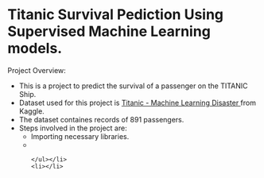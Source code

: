 # Titanic Survival Pediction Using Supervised Machine Learning models.
Project Overview:
<ul>
  <li>This is a project to predict the survival of a passenger on the TITANIC Ship.</li>
  <li>Dataset used for this project is <a href="https://www.kaggle.com/competitions/titanic/data" > Titanic - Machine Learning Disaster </a>from Kaggle.</li>
  <li>The dataset containes records of 891 passengers.</li>
  <li>Steps involved in the project are:
    <ul>
        <li>Importing necessary libraries.</li>
        <li></li>
    
    
    
    </ul></li>
    <li></li>
</ul>
